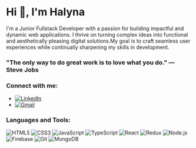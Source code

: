 # Hi 👋, I'm Halyna

I'm a Junior Fullstack Developer with a passion for building impactful and dynamic web applications. I thrive on turning complex ideas into functional and aesthetically pleasing digital solutions.My goal is to craft seamless user experiences while continually sharpening my skills in development. 

### "The only way to do great work is to love what you do." — Steve Jobs

### Connect with me:
- [![LinkedIn](https://img.shields.io/badge/-LinkedIn-blue)](https://www.linkedin.com/in/halyna-marchenko)
- [![Gmail](https://img.shields.io/badge/-Gmail-red)](mailto:marchenkohalyna888@gmail.com)

### Languages and Tools:

![HTML5](https://cdn.jsdelivr.net/gh/devicons/devicon/icons/html5/html5-original.svg)
![CSS3](https://cdn.jsdelivr.net/gh/devicons/devicon/icons/css3/css3-original.svg)
![JavaScript](https://cdn.jsdelivr.net/gh/devicons/devicon/icons/javascript/javascript-original.svg)
![TypeScript](https://cdn.jsdelivr.net/gh/devicons/devicon/icons/typescript/typescript-original.svg)
![React](https://cdn.jsdelivr.net/gh/devicons/devicon/icons/react/react-original.svg)
![Redux](https://cdn.jsdelivr.net/gh/devicons/devicon/icons/redux/redux-original.svg)
![Node.js](https://cdn.jsdelivr.net/gh/devicons/devicon/icons/nodejs/nodejs-original.svg)
![Firebase](https://cdn.jsdelivr.net/gh/devicons/devicon/icons/firebase/firebase-plain.svg)
![Git](https://cdn.jsdelivr.net/gh/devicons/devicon/icons/git/git-original.svg)
![MongoDB](https://cdn.jsdelivr.net/gh/devicons/devicon/icons/mongodb/mongodb-original.svg)

